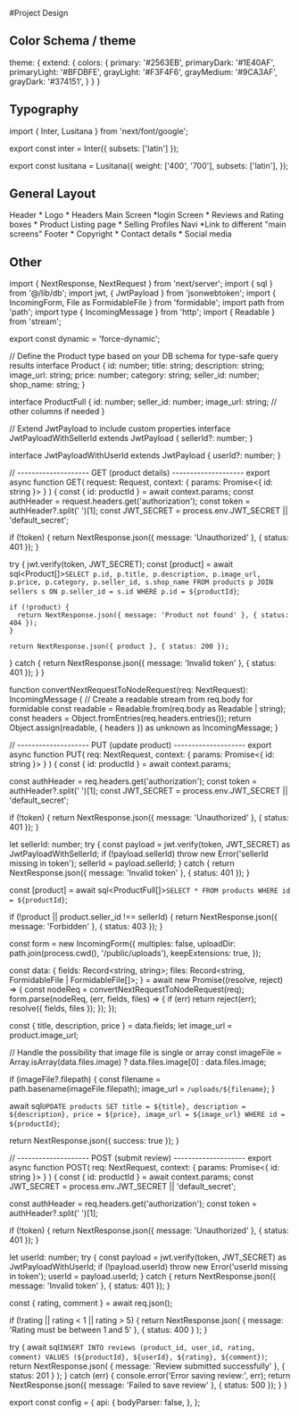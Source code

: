 
#Project Design

## Color Schema / theme

theme: {
  extend: {
    colors: {
      primary: '#2563EB',
      primaryDark: '#1E40AF',
      primaryLight: '#BFDBFE',
      grayLight: '#F3F4F6',
      grayMedium: '#9CA3AF',
      grayDark: '#374151',
    }
  }
}

## Typography

import { Inter, Lusitana } from 'next/font/google';
 
export const inter = Inter({ subsets: ['latin'] });

export const lusitana = Lusitana({
  weight: ['400', '700'],
  subsets: ['latin'],
});

## General Layout

Header 
    * Logo
    * Headers
Main Screen
    *login Screen
    * Reviews and Rating boxes
    * Product Listing page
    * Selling Profiles
Navi
    *Link to different "main screens"
Footer 
    * Copyright
    * Contact details
    * Social media

## Other



import { NextResponse, NextRequest } from 'next/server';
import { sql } from '@/lib/db';
import jwt, { JwtPayload } from 'jsonwebtoken';
import { IncomingForm, File as FormidableFile } from 'formidable';
import path from 'path';
import type { IncomingMessage } from 'http';
import { Readable } from 'stream';

export const dynamic = 'force-dynamic';

// Define the Product type based on your DB schema for type-safe query results
interface Product {
  id: number;
  title: string;
  description: string;
  image_url: string;
  price: number;
  category: string;
  seller_id: number;
  shop_name: string;
}

interface ProductFull {
  id: number;
  seller_id: number;
  image_url: string;
  // other columns if needed
}

// Extend JwtPayload to include custom properties
interface JwtPayloadWithSellerId extends JwtPayload {
  sellerId?: number;
}

interface JwtPayloadWithUserId extends JwtPayload {
  userId?: number;
}

// -------------------- GET (product details) --------------------
export async function GET(
  request: Request,
  context: { params: Promise<{ id: string }> }
) {
  const { id: productId } = await context.params;
  const authHeader = request.headers.get('authorization');
  const token = authHeader?.split(' ')[1];
  const JWT_SECRET = process.env.JWT_SECRET || 'default_secret';

  if (!token) {
    return NextResponse.json({ message: 'Unauthorized' }, { status: 401 });
  }

  try {
    jwt.verify(token, JWT_SECRET);
    const [product] = await sql<Product[]>`
      SELECT p.id, p.title, p.description, p.image_url, p.price, p.category, p.seller_id, s.shop_name
      FROM products p
      JOIN sellers s ON p.seller_id = s.id
      WHERE p.id = ${productId}
    `;

    if (!product) {
      return NextResponse.json({ message: 'Product not found' }, { status: 404 });
    }

    return NextResponse.json({ product }, { status: 200 });
  } catch {
    return NextResponse.json({ message: 'Invalid token' }, { status: 401 });
  }
}

function convertNextRequestToNodeRequest(req: NextRequest): IncomingMessage {
  // Create a readable stream from req.body for formidable
  const readable = Readable.from(req.body as Readable | string);
  const headers = Object.fromEntries(req.headers.entries());
  return Object.assign(readable, { headers }) as unknown as IncomingMessage;
}

// -------------------- PUT (update product) --------------------
export async function PUT(
  req: NextRequest,
  context: { params: Promise<{ id: string }> }
) {
  const { id: productId } = await context.params;

  const authHeader = req.headers.get('authorization');
  const token = authHeader?.split(' ')[1];
  const JWT_SECRET = process.env.JWT_SECRET || 'default_secret';

  if (!token) {
    return NextResponse.json({ message: 'Unauthorized' }, { status: 401 });
  }

  let sellerId: number;
  try {
    const payload = jwt.verify(token, JWT_SECRET) as JwtPayloadWithSellerId;
    if (!payload.sellerId) throw new Error('sellerId missing in token');
    sellerId = payload.sellerId;
  } catch {
    return NextResponse.json({ message: 'Invalid token' }, { status: 401 });
  }

  const [product] = await sql<ProductFull[]>`
    SELECT * FROM products WHERE id = ${productId}
  `;

  if (!product || product.seller_id !== sellerId) {
    return NextResponse.json({ message: 'Forbidden' }, { status: 403 });
  }

  const form = new IncomingForm({
    multiples: false,
    uploadDir: path.join(process.cwd(), '/public/uploads'),
    keepExtensions: true,
  });

  const data: {
    fields: Record<string, string>;
    files: Record<string, FormidableFile | FormidableFile[]>;
  } = await new Promise((resolve, reject) => {
    const nodeReq = convertNextRequestToNodeRequest(req);
    form.parse(nodeReq, (err, fields, files) => {
      if (err) return reject(err);
      resolve({ fields, files });
    });
  });

  const { title, description, price } = data.fields;
  let image_url = product.image_url;

  // Handle the possibility that image file is single or array
  const imageFile = Array.isArray(data.files.image)
    ? data.files.image[0]
    : data.files.image;

  if (imageFile?.filepath) {
    const filename = path.basename(imageFile.filepath);
    image_url = `/uploads/${filename}`;
  }

  await sql`
    UPDATE products
    SET title = ${title},
        description = ${description},
        price = ${price},
        image_url = ${image_url}
    WHERE id = ${productId}
  `;

  return NextResponse.json({ success: true });
}

// -------------------- POST (submit review) --------------------
export async function POST(
  req: NextRequest,
  context: { params: Promise<{ id: string }> }
) {
  const { id: productId } = await context.params;
  const JWT_SECRET = process.env.JWT_SECRET || 'default_secret';

  const authHeader = req.headers.get('authorization');
  const token = authHeader?.split(' ')[1];

  if (!token) {
    return NextResponse.json({ message: 'Unauthorized' }, { status: 401 });
  }

  let userId: number;
  try {
    const payload = jwt.verify(token, JWT_SECRET) as JwtPayloadWithUserId;
    if (!payload.userId) throw new Error('userId missing in token');
    userId = payload.userId;
  } catch {
    return NextResponse.json({ message: 'Invalid token' }, { status: 401 });
  }

  const { rating, comment } = await req.json();

  if (!rating || rating < 1 || rating > 5) {
    return NextResponse.json(
      { message: 'Rating must be between 1 and 5' },
      { status: 400 }
    );
  }

  try {
    await sql`
      INSERT INTO reviews (product_id, user_id, rating, comment)
      VALUES (${productId}, ${userId}, ${rating}, ${comment})
    `;
    return NextResponse.json(
      { message: 'Review submitted successfully' },
      { status: 201 }
    );
  } catch (err) {
    console.error('Error saving review:', err);
    return NextResponse.json({ message: 'Failed to save review' }, { status: 500 });
  }
}

export const config = {
  api: {
    bodyParser: false,
  },
};
